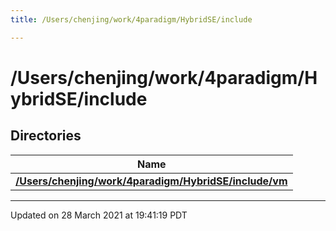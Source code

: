 ```yaml
---
title: /Users/chenjing/work/4paradigm/HybridSE/include

---
```


# /Users/chenjing/work/4paradigm/HybridSE/include

## Directories

| Name           |
| -------------- |
| **[/Users/chenjing/work/4paradigm/HybridSE/include/vm](/hybridse/usage/api/markdown/Files/dir_44c59f5911742676bc976212da987890.md#dir-/users/chenjing/work/4paradigm/hybridse/include/vm)**  |






-------------------------------

Updated on 28 March 2021 at 19:41:19 PDT
